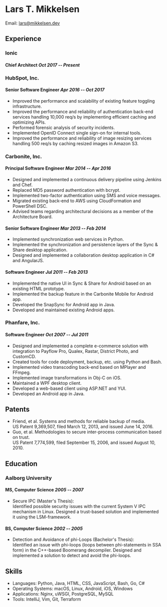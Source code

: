 # Lars T. Mikkelsen

Email: <lars@mikkelsen.dev>

## Experience

### Ionic

#### Chief Architect                             _Oct 2017 -- Present_

### HubSpot, Inc.

#### Senior Software Engineer                   _Apr 2016 -- Oct 2017_

- Improved the performance and scalability of existing feature
  toggling infrastructure.
- Improved the performance and reliability of authentication back-end
  services handling 10,000 req/s by implementing efficient caching and
  optimizing APIs.
- Performed forensic analysis of security incidents.
- Implemented OpenID Connect single sign-on for internal tools.
- Improved the performance and reliability of image resizing services
  handling 500 req/s by caching resized images in Amazon S3.

### Carbonite, Inc.

#### Principal Software Engineer                _Mar 2014 -- Apr 2016_

- Designed and implemented a continuous delivery pipeline using
  Jenkins and Chef.
- Replaced MD5 password authentication with bcrypt.
- Implemented two-factor authentication using SMS and voice messages.
- Migrated existing back-end to AWS using CloudFormation and
  PowerShell DSC.
- Advised teams regarding architectural decisions as a member of the
  Architecture Board.

#### Senior Software Engineer                   _Mar 2013 -- Feb 2014_

- Implemented synchronization web services in Python.
- Implemented the synchronization and persistence layers of the Sync &
  Share desktop application.
- Designed and implemented a collaboration desktop application in C#
  and AngularJS.

#### Software Engineer                          _Jul 2011 -- Feb 2013_

- Implemented the native UI in Sync & Share for Android based on an
  existing HTML prototype.
- Implemented the backup feature in the Carbonite Mobile for Android
  app.
- Developed the SnapSync for Android app in Java.
- Developed and maintained existing Android apps.

### Phanfare, Inc.

#### Software Engineer                          _Oct 2007 -- Jul 2011_

- Designed and implemented a complete e-commerce solution with
  integration to Payflow Pro, Qualex, Rastar, District Photo, and
  CustomCD.
- Created tools for code deployment, backup, etc. using Python and
  Bash.
- Implemented video transcoding back-end based on MPlayer and FFmpeg.
- Implemented image transformations in Obj-C on iOS.
- Maintained a WPF desktop client.
- Developed a web-based client using ASP.NET and YUI.
- Developed an Android app in Java.


## Patents

- Friend, et al. Systems and methods for reliable backup of media.  
  US Patent 9,369,507, filed March 12, 2013, and issued June 14, 2016.
- Guo, et al. Methodologies to secure inter-process communication based on
  trust.  
  US Patent 7,774,599, filed September 15, 2006, and issued August 10,
  2010.

## Education

### Aalborg University

#### MS, Computer Science                               _2005 -- 2007_

- Secure IPC (Master's Thesis):  
  Identified possible security issues with the current System V IPC
  mechanism in Linux. Designed a trust-based solution and implemented
  it using the LSM-framework.

#### BS, Computer Science                               _2002 -- 2005_

- Detection and Avoidance of phi-Loops (Bachelor's Thesis):  
  Identified an issue with phi-loops (loops between phi-statements in
  SSA form) in the C++-based Boomerang decompiler. Designed and
  implemented a solution to detect and avoid the phi-loops.

## Skills

- Languages: Python, Java, HTML, CSS, JavaScript, Bash, Go, C#
- Operating Systems: macOS, Linux, Android, iOS, Windows
- Applications: Nginx, uWSGI, PostgreSQL, MySQL
- Tools: IntelliJ, Vim, Git, Terraform
